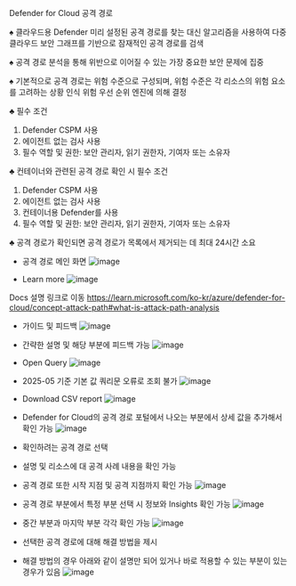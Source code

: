 Defender for Cloud
공격 경로

♠ 클라우드용 Defender 미리 설정된 공격 경로를 찾는 대신 알고리즘을 사용하여 다중 클라우드 보안 그래프를 기반으로 잠재적인 공격 경로를 검색

♠ 공격 경로 분석을 통해 위반으로 이어질 수 있는 가장 중요한 보안 문제에 집중

♠ 기본적으로 공격 경로는 위험 수준으로 구성되며, 위험 수준은 각 리소스의 위험 요소를 고려하는 상황 인식 위험 우선 순위 엔진에 의해 결정

♣ 필수 조건
1. Defender CSPM 사용
2. 에이전트 없는 검사 사용
3. 필수 역할 및 권한: 보안 관리자, 읽기 권한자, 기여자 또는 소유자

♣ 컨테이너와 관련된 공격 경로 확인 시 필수 조건
1. Defender CSPM 사용
2. 에이전트 없는 검사 사용
3. 컨테이너용 Defender를 사용
4. 필수 역할 및 권한: 보안 관리자, 읽기 권한자, 기여자 또는 소유자

♣ 공격 경로가 확인되면 공격 경로가 목록에서 제거되는 데 최대 24시간 소요

* 공격 경로 메인 화면
![image](https://github.com/user-attachments/assets/08f785de-1ed5-416e-ac5d-53ab9f5fdf78)

* Learn more 
![image](https://github.com/user-attachments/assets/aaaa345f-34b1-4e1a-95b5-8ab100cd4211)

Docs 설명 링크로 이동
https://learn.microsoft.com/ko-kr/azure/defender-for-cloud/concept-attack-path#what-is-attack-path-analysis

* 가이드 및 피드백
![image](https://github.com/user-attachments/assets/75222d43-3171-4b21-94ce-cbd8d82782be)

* 간략한 설명 및 해당 부분에 피드백 가능
![image](https://github.com/user-attachments/assets/6096c861-174c-49a9-9ded-af9a94b03ca7)

* Open Query
![image](https://github.com/user-attachments/assets/3f7b7576-f183-4a7e-9061-97075a3be8dc)

* 2025-05 기준 기본 값 쿼리문 오류로 조회 불가
![image](https://github.com/user-attachments/assets/63a187c1-a9a5-4cf4-8b30-cab97d30819f)

* Download CSV report
![image](https://github.com/user-attachments/assets/1da101d1-b75c-428e-b1da-ee34b0cbfb28)

* Defender for Cloud의 공격 경로 포털에서 나오는 부분에서 상세 값을 추가해서 확인 가능
![image](https://github.com/user-attachments/assets/97411620-7913-4cd9-9672-587ca96669dd)

* 확인하려는 공격 경로 선택
* 설명 및 리소스에 대 공격 사례 내용을 확인 가능
* 공격 경로 또한 시작 지점 및 공격 지점까지 확인 가능
![image](https://github.com/user-attachments/assets/864c5384-40bd-4ffb-8e5e-2a16250a95ce)

* 공격 경로 부분에서 특정 부분 선택 시 정보와 Insights 확인 가능
![image](https://github.com/user-attachments/assets/b2333582-b8bb-4527-a663-1cd4f5c1fb6f)

* 중간 부분과 마지막 부분 각각 확인 가능 
![image](https://github.com/user-attachments/assets/c9fd6d58-d2ac-4525-95b9-93d7350b9dff)

* 선택한 공격 경로에 대해 해결 방법을 제시
* 해결 방법의 경우 아래와 같이 설명만 되어 있거나 바로 적용할 수 있는 부분이 있는 경우가 있음
![image](https://github.com/user-attachments/assets/3f4c2fb3-ff54-484f-afc3-56313a0fc2d7)
